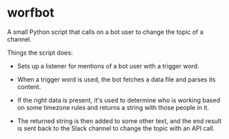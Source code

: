 # worfbot
A small Python script that calls on a bot user to change the topic of a channel.

Things the script does:

- Sets up a listener for mentions of a bot user with a trigger word.

- When a trigger word is used, the bot fetches a data file and parses its content.

- If the right data is present, it's used to determine who is working based on
  some timezone rules and returns a string with those people in it.

- The returned string is then added to some other text, and the end result is
  sent back to the Slack channel to change the topic with an API call.
